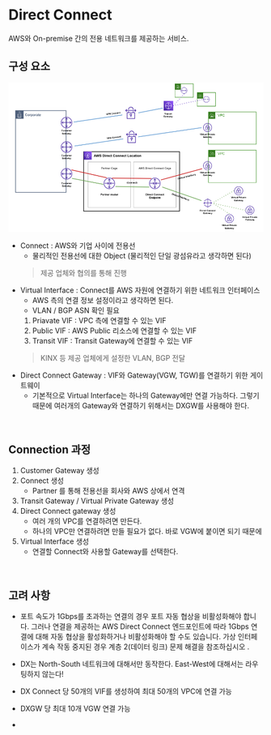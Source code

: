 # Direct Connect
AWS와 On-premise 간의 전용 네트워크를 제공하는 서비스.
</br>

## 구성 요소
![Gateway_Connect](../img/Gateway_Connect.png)
* Connect : AWS와 기업 사이에 전용선
    - 물리적인 전용선에 대한 Object (물리적인 단일 광섬유라고 생각하면 된다)
    > 제공 업체와 협의를 통해 진행    
* Virtual Interface : Connect를 AWS 자원에 연결하기 위한 네트워크 인터페이스
    - AWS 측의 연결 정보 설정이라고 생각하면 된다.
    - VLAN / BGP ASN 확인 필요
    1) Priavate VIF : VPC 측에 연결할 수 있는 VIF
    2) Public VIF : AWS Public 리소스에 연결할 수 있는 VIF
    3) Transit VIF : Transit Gateway에 연결할 수 있는 VIF
    > KINX 등 제공 업체에게 설정한 VLAN, BGP 전달
* Direct Connect Gateway : VIF와 Gateway(VGW, TGW)를 연결하기 위한 게이트웨이
    - 기본적으로 Virtual Interface는 하나의 Gateway에만 연결 가능하다. 그렇기 때문에 여러개의 Gateway와 연결하기 위해서는 DXGW를 사용해야 한다.
</br>


## Connection 과정
1. Customer Gateway 생성
2. Connect 생성
    - Partner 를 통해 전용선을 회사와 AWS 상에서 연격
3. Transit Gateway / Virtual Private Gateway 생성
4. Direct Connect gateway 생성
    - 여러 개의 VPC를 연결하려면 만든다.
    - 하나의 VPC만 연결하려면 만들 필요가 없다. 바로 VGW에 붙이면 되기 때문에
5. Virtual Interface 생성
    - 연결할 Connect와 사용할 Gateway를 선택한다.
</br>



## 고려 사항
- 포트 속도가 1Gbps를 초과하는 연결의 경우 포트 자동 협상을 비활성화해야 합니다. 그러나 연결을 제공하는 AWS Direct Connect 엔드포인트에 따라 1Gbps 연결에 대해 자동 협상을 활성화하거나 비활성화해야 할 수도 있습니다. 가상 인터페이스가 계속 작동 중지된 경우 계층 2(데이터 링크) 문제 해결을 참조하십시오 .

- DX는 North-South 네트워크에 대해서만 동작한다. East-West에 대해서는 라우팅하지 않는다!

- DX Connect 당 50개의 VIF를 생성하여 최대 50개의 VPC에 연결 가능
- DXGW 당 최대 10개 VGW 연결 가능
- 